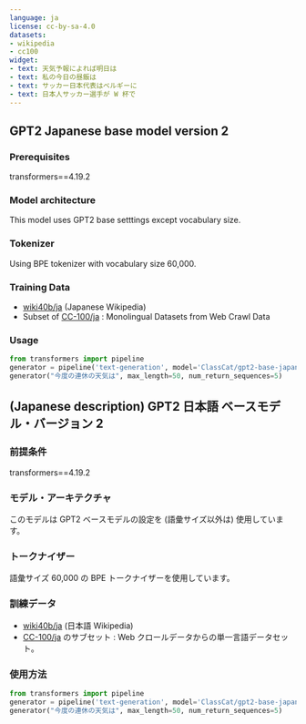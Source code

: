 ```yaml
---
language: ja
license: cc-by-sa-4.0
datasets:
- wikipedia
- cc100
widget:
- text: 天気予報によれば明日は
- text: 私の今日の昼飯は
- text: サッカー日本代表はベルギーに
- text: 日本人サッカー選手が W 杯で
---
```


## GPT2 Japanese base model version 2

### Prerequisites

transformers==4.19.2

### Model architecture

This model uses GPT2 base setttings except vocabulary size.

### Tokenizer

Using BPE tokenizer with vocabulary size 60,000.

### Training Data 

* [wiki40b/ja](https://www.tensorflow.org/datasets/catalog/wiki40b#wiki40bja) (Japanese Wikipedia)
* Subset of [CC-100/ja](https://data.statmt.org/cc-100/) : Monolingual Datasets from Web Crawl Data

### Usage

```python
from transformers import pipeline
generator = pipeline('text-generation', model='ClassCat/gpt2-base-japanese-v2')
generator("今度の連休の天気は", max_length=50, num_return_sequences=5)
```


## (Japanese description) GPT2 日本語 ベースモデル・バージョン 2

### 前提条件

transformers==4.19.2

### モデル・アーキテクチャ

このモデルは GPT2 ベースモデルの設定を (語彙サイズ以外は) 使用しています。

### トークナイザー

語彙サイズ 60,000 の BPE トークナイザーを使用しています。

### 訓練データ

* [wiki40b/ja](https://www.tensorflow.org/datasets/catalog/wiki40b#wiki40bja) (日本語 Wikipedia)
* [CC-100/ja](https://data.statmt.org/cc-100/) のサブセット : Web クロールデータからの単一言語データセット。


### 使用方法

```python
from transformers import pipeline
generator = pipeline('text-generation', model='ClassCat/gpt2-base-japanese-v2')
generator("今度の連休の天気は", max_length=50, num_return_sequences=5)
```
